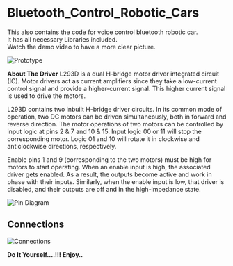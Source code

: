 # Bluetooth_Control_Robotic_Cars
This also contains the code for voice control bluetooth robotic car.<br>
It has all necessary Libraries included.<br>
Watch the demo video to have a more clear picture.<br>

![Prototype](https://raw.githubusercontent.com/sarthaksahni1/Bluetooth_Control_Robotic_Cars/master/RoboticCar.jpg)<br>

<b>About The Driver</b>
L293D is a dual H-bridge motor driver integrated circuit (IC). Motor drivers act as current amplifiers since they take a low-current control signal and provide a higher-current signal. This higher current signal is used to drive the motors.<br>

L293D contains two inbuilt H-bridge driver circuits. In its common mode of operation, two DC motors can be driven simultaneously, both in forward and reverse direction. The motor operations of two motors can be controlled by input logic at pins 2 & 7 and 10 & 15. Input logic 00 or 11 will stop the corresponding motor. Logic 01 and 10 will rotate it in clockwise and anticlockwise directions, respectively.<br>

Enable pins 1 and 9 (corresponding to the two motors) must be high for motors to start operating. When an enable input is high, the associated driver gets enabled. As a result, the outputs become active and work in phase with their inputs. Similarly, when the enable input is low, that driver is disabled, and their outputs are off and in the high-impedance state.<br>

![Pin Diagram](https://www.engineersgarage.com/sites/default/files/L293D_1.jpg)<br>

## Connections

![Connections](https://raw.githubusercontent.com/sarthaksahni1/Bluetooth_Control_Robotic_Cars/master/IC_Connection.jpg)

<b>Do It Yourself....!!! Enjoy..</b>

